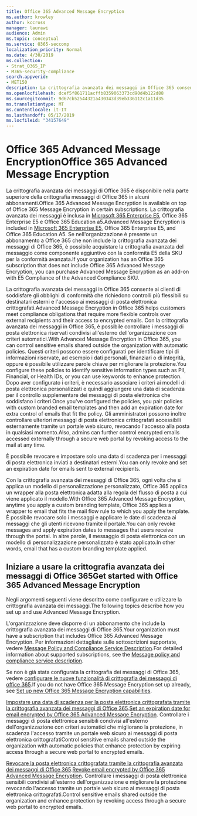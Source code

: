 ```yaml
---
title: Office 365 Advanced Message Encryption
ms.author: krowley
author: kccross
manager: laurawi
audience: Admin
ms.topic: conceptual
ms.service: O365-seccomp
localization_priority: Normal
ms.date: 4/30/2019
ms.collection:
- Strat_O365_IP
- M365-security-compliance
search.appverid:
- MET150
description: La crittografia avanzata dei messaggi in Office 365 consente alle organizzazioni di soddisfare gli obblighi di conformità abilitando gli amministratori a scadere e revocare l'accesso tramite un portale Web di Office 365 ai messaggi di posta elettronica crittografati.
ms.openlocfilehash: dcef5f861711acffb8359063373cd90d4b122d88
ms.sourcegitcommit: 9d67cb52544321a430343d39eb336112c1a11d35
ms.translationtype: MT
ms.contentlocale: it-IT
ms.lasthandoff: 05/17/2019
ms.locfileid: "34157649"
---
```

# <a name="office-365-advanced-message-encryption"></a><span data-ttu-id="b0ac9-103">Office 365 Advanced Message Encryption</span><span class="sxs-lookup"><span data-stu-id="b0ac9-103">Office 365 Advanced Message Encryption</span></span>

<span data-ttu-id="b0ac9-104">La crittografia avanzata dei messaggi di Office 365 è disponibile nella parte superiore della crittografia messaggi di Office 365 in alcuni abbonamenti.</span><span class="sxs-lookup"><span data-stu-id="b0ac9-104">Office 365 Advanced Message Encryption is available on top of Office 365 Message Encryption in certain subscriptions.</span></span> <span data-ttu-id="b0ac9-105">La crittografia avanzata dei messaggi è inclusa in [Microsoft 365 Enterprise E5](https://www.microsoft.com/microsoft-365/enterprise/home), Office 365 Enterprise E5 e Office 365 Education a5.</span><span class="sxs-lookup"><span data-stu-id="b0ac9-105">Advanced Message Encryption is included in [Microsoft 365 Enterprise E5](https://www.microsoft.com/microsoft-365/enterprise/home), Office 365 Enterprise E5, and Office 365 Education A5.</span></span> <span data-ttu-id="b0ac9-106">Se nell'organizzazione è presente un abbonamento a Office 365 che non include la crittografia avanzata dei messaggi di Office 365, è possibile acquistare la crittografia avanzata del messaggio come componente aggiuntivo con la conformità E5 della SKU per la conformità avanzata.</span><span class="sxs-lookup"><span data-stu-id="b0ac9-106">If your organization has an Office 365 subscription that does not include Office 365 Advanced Message Encryption, you can purchase Advanced Message Encryption as an add-on with E5 Compliance of the Advanced Compliance SKU.</span></span>

<span data-ttu-id="b0ac9-107">La crittografia avanzata dei messaggi in Office 365 consente ai clienti di soddisfare gli obblighi di conformità che richiedono controlli più flessibili su destinatari esterni e l'accesso ai messaggi di posta elettronica crittografati.</span><span class="sxs-lookup"><span data-stu-id="b0ac9-107">Advanced Message Encryption in Office 365 helps customers meet compliance obligations that require more flexible controls over external recipients and their access to encrypted emails.</span></span> <span data-ttu-id="b0ac9-108">Con la crittografia avanzata dei messaggi in Office 365, è possibile controllare i messaggi di posta elettronica riservati condivisi all'esterno dell'organizzazione con criteri automatici.</span><span class="sxs-lookup"><span data-stu-id="b0ac9-108">With Advanced Message Encryption in Office 365, you can control sensitive emails shared outside the organization with automatic policies.</span></span> <span data-ttu-id="b0ac9-109">Questi criteri possono essere configurati per identificare tipi di informazioni riservate, ad esempio i dati personali, finanziari o di integrità, oppure è possibile utilizzare parole chiave per migliorare la protezione.</span><span class="sxs-lookup"><span data-stu-id="b0ac9-109">You configure these policies to identify sensitive information types such as PII, Financial, or Health IDs, or you can use keywords to enhance protection.</span></span> <span data-ttu-id="b0ac9-110">Dopo aver configurato i criteri, è necessario associare i criteri ai modelli di posta elettronica personalizzati e quindi aggiungere una data di scadenza per il controllo supplementare dei messaggi di posta elettronica che soddisfano i criteri.</span><span class="sxs-lookup"><span data-stu-id="b0ac9-110">Once you've configured the policies, you pair policies with custom branded email templates and then add an expiration date for extra control of emails that fit the policy.</span></span> <span data-ttu-id="b0ac9-111">Gli amministratori possono inoltre controllare ulteriori messaggi di posta elettronica crittografati accessibili esternamente tramite un portale web sicuro, revocando l'accesso alla posta in qualsiasi momento.</span><span class="sxs-lookup"><span data-stu-id="b0ac9-111">Also, admins can further control encrypted emails accessed externally through a secure web portal by revoking access to the mail at any time.</span></span>

<span data-ttu-id="b0ac9-112">È possibile revocare e impostare solo una data di scadenza per i messaggi di posta elettronica inviati a destinatari esterni.</span><span class="sxs-lookup"><span data-stu-id="b0ac9-112">You can only revoke and set an expiration date for emails sent to external recipients.</span></span>

<span data-ttu-id="b0ac9-113">Con la crittografia avanzata dei messaggi di Office 365, ogni volta che si applica un modello di personalizzazione personalizzato, Office 365 applica un wrapper alla posta elettronica adatta alla regola del flusso di posta a cui viene applicato il modello.</span><span class="sxs-lookup"><span data-stu-id="b0ac9-113">With Office 365 Advanced Message Encryption, anytime you apply a custom branding template, Office 365 applies a wrapper to email that fits the mail flow rule to which you apply the template.</span></span> <span data-ttu-id="b0ac9-114">È possibile revocare solo i messaggi e applicare le date di scadenza ai messaggi che gli utenti ricevono tramite il portale.</span><span class="sxs-lookup"><span data-stu-id="b0ac9-114">You can only revoke messages and apply expiration dates to messages that users receive through the portal.</span></span> <span data-ttu-id="b0ac9-115">In altre parole, il messaggio di posta elettronica con un modello di personalizzazione personalizzato è stato applicato.</span><span class="sxs-lookup"><span data-stu-id="b0ac9-115">In other words, email that has a custom branding template applied.</span></span>

## <a name="get-started-with-office-365-advanced-message-encryption"></a><span data-ttu-id="b0ac9-116">Iniziare a usare la crittografia avanzata dei messaggi di Office 365</span><span class="sxs-lookup"><span data-stu-id="b0ac9-116">Get started with Office 365 Advanced Message Encryption</span></span>

<span data-ttu-id="b0ac9-117">Negli argomenti seguenti viene descritto come configurare e utilizzare la crittografia avanzata dei messaggi.</span><span class="sxs-lookup"><span data-stu-id="b0ac9-117">The following topics describe how you set up and use Advanced Message Encryption.</span></span>

<span data-ttu-id="b0ac9-118">L'organizzazione deve disporre di un abbonamento che include la crittografia avanzata dei messaggi di Office 365.</span><span class="sxs-lookup"><span data-stu-id="b0ac9-118">Your organization must have a subscription that includes Office 365 Advanced Message Encryption.</span></span> <span data-ttu-id="b0ac9-119">Per informazioni dettagliate sulle sottoscrizioni supportate, vedere [Message Policy and Compliance Service Description](https://docs.microsoft.com/en-us/office365/servicedescriptions/exchange-online-service-description/message-policy-and-compliance).</span><span class="sxs-lookup"><span data-stu-id="b0ac9-119">For detailed information about supported subscriptions, see the [Message policy and compliance service description](https://docs.microsoft.com/en-us/office365/servicedescriptions/exchange-online-service-description/message-policy-and-compliance).</span></span>

<span data-ttu-id="b0ac9-120">Se non è già stata configurata la crittografia dei messaggi di Office 365, vedere [configurare le nuove funzionalità di crittografia dei messaggi di office 365](set-up-new-message-encryption-capabilities.md).</span><span class="sxs-lookup"><span data-stu-id="b0ac9-120">If you do not have Office 365 Message Encryption set up already, see [Set up new Office 365 Message Encryption capabilities](set-up-new-message-encryption-capabilities.md).</span></span>

<span data-ttu-id="b0ac9-121">[Impostare una data di scadenza per la posta elettronica crittografata tramite la crittografia avanzata dei messaggi di Office 365](ome-advanced-expiration.md).</span><span class="sxs-lookup"><span data-stu-id="b0ac9-121">[Set an expiration date for email encrypted by Office 365 Advanced Message Encryption](ome-advanced-expiration.md).</span></span> <span data-ttu-id="b0ac9-122">Controllare i messaggi di posta elettronica sensibili condivisi all'esterno dell'organizzazione con criteri automatici che migliorano la protezione, in scadenza l'accesso tramite un portale web sicuro ai messaggi di posta elettronica crittografati</span><span class="sxs-lookup"><span data-stu-id="b0ac9-122">Control sensitive emails shared outside the organization with automatic policies that enhance protection by expiring access through a secure web portal to encrypted emails.</span></span>

<span data-ttu-id="b0ac9-123">[Revocare la posta elettronica crittografata tramite la crittografia avanzata dei messaggi di Office 365](revoke-ome-encrypted-mail.md).</span><span class="sxs-lookup"><span data-stu-id="b0ac9-123">[Revoke email encrypted by Office 365 Advanced Message Encryption](revoke-ome-encrypted-mail.md).</span></span> <span data-ttu-id="b0ac9-124">Controllare i messaggi di posta elettronica sensibili condivisi all'esterno dell'organizzazione e migliorare la protezione revocando l'accesso tramite un portale web sicuro ai messaggi di posta elettronica crittografati.</span><span class="sxs-lookup"><span data-stu-id="b0ac9-124">Control sensitive emails shared outside the organization and enhance protection by revoking access through a secure web portal to encrypted emails.</span></span>  